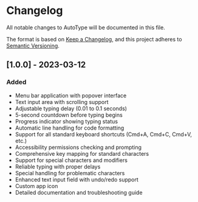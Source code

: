 # Changelog

All notable changes to AutoType will be documented in this file.

The format is based on [Keep a Changelog](https://keepachangelog.com/en/1.0.0/),
and this project adheres to [Semantic Versioning](https://semver.org/spec/v2.0.0.html).

## [1.0.0] - 2023-03-12

### Added
- Menu bar application with popover interface
- Text input area with scrolling support
- Adjustable typing delay (0.01 to 0.1 seconds)
- 5-second countdown before typing begins
- Progress indicator showing typing status
- Automatic line handling for code formatting
- Support for all standard keyboard shortcuts (Cmd+A, Cmd+C, Cmd+V, etc.)
- Accessibility permissions checking and prompting
- Comprehensive key mapping for standard characters
- Support for special characters and modifiers
- Reliable typing with proper delays
- Special handling for problematic characters
- Enhanced text input field with undo/redo support
- Custom app icon
- Detailed documentation and troubleshooting guide 